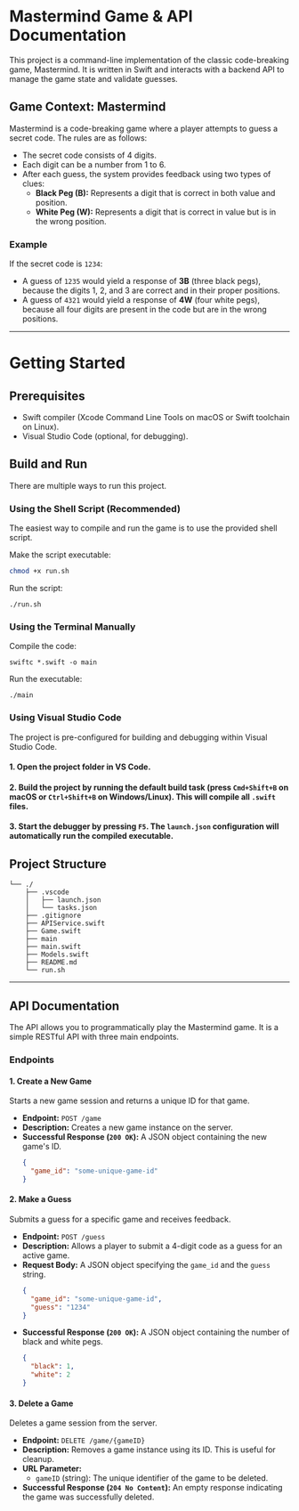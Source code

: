 # Mastermind Game & API Documentation

This project is a command-line implementation of the classic code-breaking game, Mastermind. It is written in Swift and interacts with a backend API to manage the game state and validate guesses.

## Game Context: Mastermind

Mastermind is a code-breaking game where a player attempts to guess a secret code. The rules are as follows:

* The secret code consists of 4 digits.
* Each digit can be a number from 1 to 6.
* After each guess, the system provides feedback using two types of clues:
    * **Black Peg (B):** Represents a digit that is correct in both value and position.
    * **White Peg (W):** Represents a digit that is correct in value but is in the wrong position.

### Example

If the secret code is `1234`:

* A guess of `1235` would yield a response of **3B** (three black pegs), because the digits 1, 2, and 3 are correct and in their proper positions.
* A guess of `4321` would yield a response of **4W** (four white pegs), because all four digits are present in the code but are in the wrong positions.

---
# Getting Started

## Prerequisites
* Swift compiler (Xcode Command Line Tools on macOS or Swift toolchain on Linux).
* Visual Studio Code (optional, for debugging).

## Build and Run
There are multiple ways to run this project.

### Using the Shell Script (Recommended)
The easiest way to compile and run the game is to use the provided shell script.

Make the script executable:
```bash
chmod +x run.sh
```

Run the script:
```
./run.sh
```

### Using the Terminal Manually
Compile the code:
```
swiftc *.swift -o main
```

Run the executable:
```
./main
```

### Using Visual Studio Code
The project is pre-configured for building and debugging within Visual Studio Code.

#### 1. Open the project folder in VS Code.

#### 2. Build the project by running the default build task (press `Cmd+Shift+B` on macOS or `Ctrl+Shift+B` on Windows/Linux). This will compile all `.swift` files.

#### 3. Start the debugger by pressing `F5`. The `launch.json` configuration will automatically run the compiled executable.

## Project Structure
```
└── ./
    ├── .vscode
    │   ├── launch.json
    │   └── tasks.json
    ├── .gitignore
    ├── APIService.swift
    ├── Game.swift
    ├── main
    ├── main.swift
    ├── Models.swift
    ├── README.md
    └── run.sh
```

---
## API Documentation

The API allows you to programmatically play the Mastermind game. It is a simple RESTful API with three main endpoints.

### Endpoints

#### 1. Create a New Game

Starts a new game session and returns a unique ID for that game.

* **Endpoint:** `POST /game`
* **Description:** Creates a new game instance on the server.
* **Successful Response (`200 OK`):** A JSON object containing the new game's ID.
    ```json
    {
      "game_id": "some-unique-game-id"
    }
    ```

#### 2. Make a Guess

Submits a guess for a specific game and receives feedback.

* **Endpoint:** `POST /guess`
* **Description:** Allows a player to submit a 4-digit code as a guess for an active game.
* **Request Body:** A JSON object specifying the `game_id` and the `guess` string.
    ```json
    {
      "game_id": "some-unique-game-id",
      "guess": "1234"
    }
    ```
* **Successful Response (`200 OK`):** A JSON object containing the number of black and white pegs.
    ```json
    {
      "black": 1,
      "white": 2
    }
    ```

#### 3. Delete a Game

Deletes a game session from the server.

* **Endpoint:** `DELETE /game/{gameID}`
* **Description:** Removes a game instance using its ID. This is useful for cleanup.
* **URL Parameter:**
    * `gameID` (string): The unique identifier of the game to be deleted.
* **Successful Response (`204 No Content`):** An empty response indicating the game was successfully deleted.
